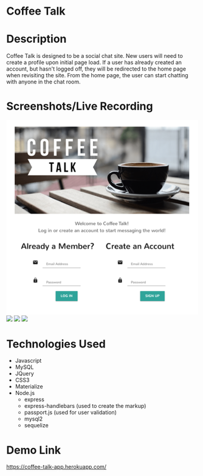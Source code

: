 # Coffee Talk

# Description 
Coffee Talk is designed to be a social chat site. New users will need to create a profile upon initial page load. If a user has already created an account, but hasn't logged off, they will be redirected to the home page when revisiting the site. From the home page, the user can start chatting with anyone in the chat room.

# Screenshots/Live Recording

![](/public/img/coffee-talk-home.png)
![](/assets/images/inner-page.png)
![](/assets/images/effects-page.png)
![](/assets/images/recording.gif)


# Technologies Used
* Javascript
* MySQL
* JQuery
* CSS3
* Materialize
* Node.js
    * express
    * express-handlebars (used to create the markup)
    * passport.js (used for user validation)
    * mysql2
    * sequelize

# Demo Link
https://coffee-talk-app.herokuapp.com/

